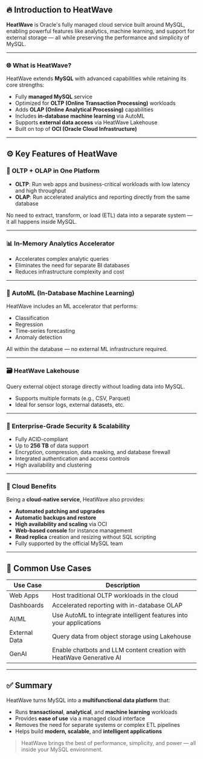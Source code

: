 ## 🔥 Introduction to HeatWave

**HeatWave** is Oracle's fully managed cloud service built around MySQL, enabling powerful features like analytics, machine learning, and support for external storage — all while preserving the performance and simplicity of MySQL.

---

### 🌐 What is HeatWave?

HeatWave extends **MySQL** with advanced capabilities while retaining its core strengths:

- Fully **managed MySQL** service
- Optimized for **OLTP (Online Transaction Processing)** workloads
- Adds **OLAP (Online Analytical Processing)** capabilities
- Includes **in-database machine learning** via AutoML
- Supports **external data access** via HeatWave Lakehouse
- Built on top of **OCI (Oracle Cloud Infrastructure)**

---

## ⚙️ Key Features of HeatWave

### 🚀 OLTP + OLAP in One Platform

- **OLTP**: Run web apps and business-critical workloads with low latency and high throughput
- **OLAP**: Run accelerated analytics and reporting directly from the same database

No need to extract, transform, or load (ETL) data into a separate system — it all happens inside MySQL.

---

### 📊 In-Memory Analytics Accelerator

- Accelerates complex analytic queries  
- Eliminates the need for separate BI databases  
- Reduces infrastructure complexity and cost

---

### 🧠 AutoML (In-Database Machine Learning)

HeatWave includes an ML accelerator that performs:

- Classification  
- Regression  
- Time-series forecasting  
- Anomaly detection  

All within the database — no external ML infrastructure required.

---

### 🗃️ HeatWave Lakehouse

Query external object storage directly without loading data into MySQL.

- Supports multiple formats (e.g., CSV, Parquet)  
- Ideal for sensor logs, external datasets, etc.

---

### 🔐 Enterprise-Grade Security & Scalability

- Fully ACID-compliant  
- Up to **256 TB** of data support  
- Encryption, compression, data masking, and database firewall  
- Integrated authentication and access controls  
- High availability and clustering

---

### 🔄 Cloud Benefits

Being a **cloud-native service**, HeatWave also provides:

- **Automated patching and upgrades**  
- **Automatic backups and restore**  
- **High availability and scaling** via OCI  
- **Web-based console** for instance management  
- **Read replica** creation and resizing without SQL scripting  
- Fully supported by the official MySQL team

---

## 💼 Common Use Cases

| Use Case | Description |
|----------|-------------|
| Web Apps | Host traditional OLTP workloads in the cloud |
| Dashboards | Accelerated reporting with in-database OLAP |
| AI/ML | Use AutoML to integrate intelligent features into your applications |
| External Data | Query data from object storage using Lakehouse |
| GenAI | Enable chatbots and LLM content creation with HeatWave Generative AI |

---

## ✅ Summary

HeatWave turns MySQL into a **multifunctional data platform** that:

- Runs **transactional**, **analytical**, and **machine learning** workloads  
- Provides **ease of use** via a managed cloud interface  
- Removes the need for separate systems or complex ETL pipelines  
- Helps build **modern, scalable**, and **intelligent applications**

> HeatWave brings the best of performance, simplicity, and power — all inside your MySQL environment.

